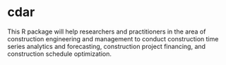 # cdar
This R package will help researchers and practitioners in the area of construction engineering and management to conduct construction time series analytics and forecasting, construction project financing, and construction schedule optimization.
